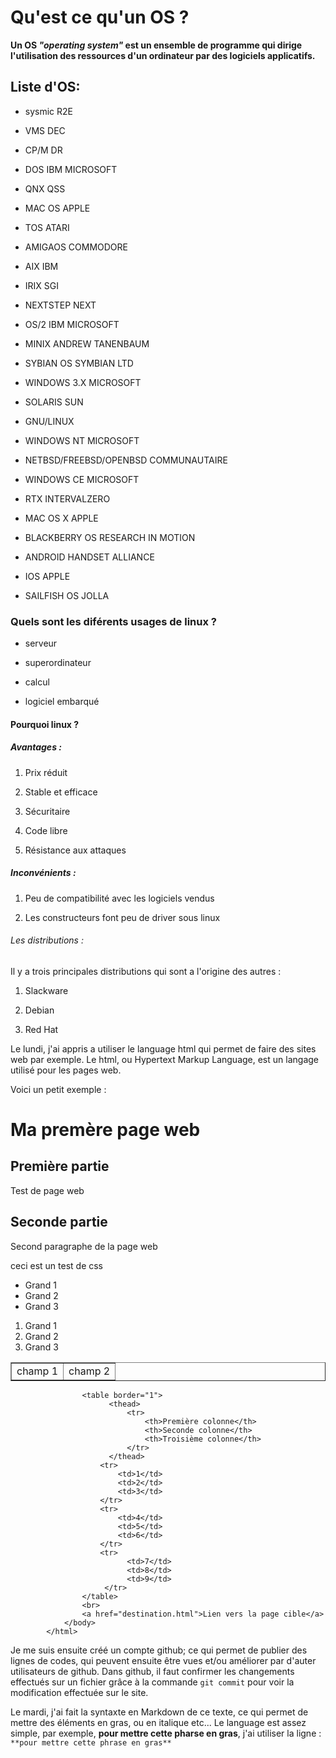 Qu'est ce qu'un OS ?
==================
**__Un OS__ *"operating system"* __est un ensemble de programme qui dirige l'utilisation des ressources d'un ordinateur par des logiciels applicatifs.__**

## Liste d'OS:
* sysmic R2E

* VMS DEC

* CP/M DR

* DOS IBM MICROSOFT

* QNX QSS

* MAC OS APPLE

* TOS ATARI

* AMIGAOS COMMODORE

* AIX IBM

* IRIX SGI

* NEXTSTEP NEXT

* OS/2 IBM MICROSOFT

* MINIX ANDREW TANENBAUM

* SYBIAN OS SYMBIAN LTD

* WINDOWS 3.X MICROSOFT

* SOLARIS SUN

* GNU/LINUX

* WINDOWS NT MICROSOFT

* NETBSD/FREEBSD/OPENBSD COMMUNAUTAIRE

* WINDOWS CE MICROSOFT

* RTX INTERVALZERO

* MAC OS X APPLE

* BLACKBERRY OS RESEARCH IN MOTION

* ANDROID HANDSET ALLIANCE

* IOS APPLE

* SAILFISH OS JOLLA

### Quels sont les diférents usages de linux ?

* serveur

* superordinateur

* calcul

* logiciel embarqué

#### Pourquoi linux ?

##### Avantages :

1. Prix réduit

2. Stable et efficace

3. Sécuritaire

4. Code libre

5. Résistance aux attaques

##### Inconvénients : 

1. Peu de compatibilité avec les logiciels vendus

2. Les constructeurs font peu de driver sous linux

###### Les distributions :

Il y a trois principales distributions qui sont a l'origine des autres :

1. Slackware

2. Debian

3. Red Hat

Le lundi, j'ai appris a utiliser le language html qui permet de faire des sites web par exemple. Le html, ou Hypertext Markup Language, est un langage utilisé pour les pages web.

Voici un petit exemple :
            <html>
                <head>
                    <meta charset="utf-8">
        	        <link rel="stylesheet" href="style.css">
                </head>
            <body>
                <h1>Ma premère page web</h1>
                <h2>Première partie</h2>
                    <p>Test de page web</p>
                <h2>Seconde partie</h2>
                <p>Second paragraphe de la page web</p>
                <p><div>ceci est un test de css</div> 
                <ul>
                    <li>Grand 1</li>
                    <li>Grand 2</li>
                    <li>Grand 3</li>
                </ul>
                <ol>
                    <li>Grand 1</li>
                    <li>Grand 2</li>
                    <li>Grand 3</li>
                </ol>
                    <table border="1">
                        <tr>
                            <td>champ 1</td>
                            <td>champ 2</td>
                        </tr>
                    </table>

                    <table border="1">
                          <thead>
                              <tr>
                                  <th>Première colonne</th>
                                  <th>Seconde colonne</th>
                                  <th>Troisième colonne</th>
                              </tr>
                          </thead>
                        <tr>
                            <td>1</td>
                            <td>2</td>
                            <td>3</td>
                        </tr>
                        <tr>
                            <td>4</td>
                            <td>5</td>
                            <td>6</td>
                        </tr>
                        <tr>
                              <td>7</td>  
                              <td>8</td>
                              <td>9</td>
                         </tr>
                    </table>
                    <br>
                    <a href="destination.html">Lien vers la page cible</a>
                </body>
            </html>

Je me suis ensuite créé un compte github; ce qui permet de publier des lignes de codes, qui peuvent ensuite être vues et/ou améliorer par d'auter utilisateurs de github.
Dans github, il faut confirmer les changements effectués sur un fichier grâce à la commande `git commit` pour voir la modification effectuée sur le site.

Le mardi, j'ai fait la syntaxte en Markdown de ce texte, ce qui permet de mettre des éléments en gras, ou en italique etc... Le language est assez simple, par exemple, **pour mettre cette pharse en gras**, j'ai utiliser la ligne : `**pour mettre cette phrase en gras**`

